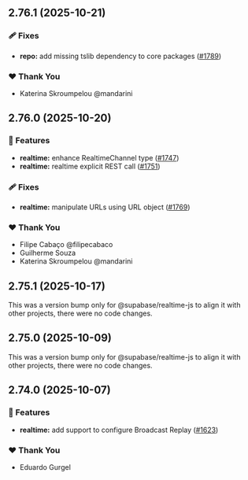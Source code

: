 ## 2.76.1 (2025-10-21)

### 🩹 Fixes

- **repo:** add missing tslib dependency to core packages ([#1789](https://github.com/supabase/supabase-js/pull/1789))

### ❤️ Thank You

- Katerina Skroumpelou @mandarini

## 2.76.0 (2025-10-20)

### 🚀 Features

- **realtime:** enhance RealtimeChannel type ([#1747](https://github.com/supabase/supabase-js/pull/1747))
- **realtime:** realtime explicit REST call ([#1751](https://github.com/supabase/supabase-js/pull/1751))

### 🩹 Fixes

- **realtime:** manipulate URLs using URL object ([#1769](https://github.com/supabase/supabase-js/pull/1769))

### ❤️ Thank You

- Filipe Cabaço @filipecabaco
- Guilherme Souza
- Katerina Skroumpelou @mandarini

## 2.75.1 (2025-10-17)

This was a version bump only for @supabase/realtime-js to align it with other projects, there were no code changes.

## 2.75.0 (2025-10-09)

This was a version bump only for @supabase/realtime-js to align it with other projects, there were no code changes.

## 2.74.0 (2025-10-07)

### 🚀 Features

- **realtime:** add support to configure Broadcast Replay ([#1623](https://github.com/supabase/supabase-js/pull/1623))

### ❤️ Thank You

- Eduardo Gurgel